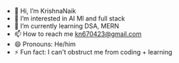 - 👋 Hi, I’m KrishnaNaik
- 👀 I’m interested in AI Ml and full stack
- 🌱 I’m currently learning DSA, MERN 
- 📫 How to reach me kn670423@gmail.com
- 😄 Pronouns: He/him
- ⚡ Fun fact: I can't obstruct me from coding + learning

<!---
KrishnaNaik6/KrishnaNaik6 is a ✨ special ✨ repository because its `README.md` (this file) appears on your GitHub profile.
You can click the Preview link to take a look at your changes.
--->
